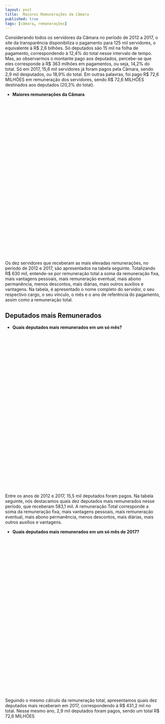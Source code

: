 ```yaml
---
layout: post
title:  Maiores Remunerações da Câmara
published: true
tags: [câmara, remunerações]
---
```







Considerando todos os servidores da Câmara no período de 2012 a 2017, o site da transparência disponibiliza o pagamento para 125 mil servidores, o equivalente à R$ 2,6 bilhões. Só deputados são 15 mil na folha de pagamento, correspondendo à 12,4% do total nesse intervalo de tempo. Mas, ao observarmos o montante pago aos deputados, percebe-se que eles corresponde à R$ 363 milhões em pagamentos, ou seja, 14,2% do total. Só em 2017, 15,6 mil servidores já foram pagos pela Câmara, sendo 2,9 mil desputados, ou 18,9% do total. Em outras palavras, foi pago R$ 72,6 MILHÕES em remuneração dos servidores, sendo R$ 72,6 MILHÕES destinados aos deputados (20,3% do total).


* **Maiores remunerações da Câmara**

<!--html_preserve--><div id="htmlwidget-19662703c625628ee5ca" style="width:100%;height:500px;" class="highchart html-widget"></div>
<script type="application/json" data-for="htmlwidget-19662703c625628ee5ca">{"x":{"hc_opts":{"title":{"text":null},"yAxis":{"title":{"text":null}},"credits":{"enabled":false},"exporting":{"enabled":false},"plotOptions":{"series":{"turboThreshold":0},"treemap":{"layoutAlgorithm":"squarified"},"bubble":{"minSize":5,"maxSize":25}},"annotationsOptions":{"enabledButtons":false},"tooltip":{"delayForDisplay":10},"chart":{"type":"column"},"xAxis":{"categories":[" JOAO MARCOS FERREIRA CANTARINO"," GUILHERME CRUZ DE SOUZA COELHO"," CAJAR ONESIMO RIBEIRO NARDES"," CLEUZA PEREIRA DO NASCIMENTO"," JONES ALEXANDRE MARTINS"," NIVALDO FERREIRA DE ALBUQUERQUE NETO"," WADIH NEMER DAMOUS FILHO"," LUCIANO FRED BRAGA PENHA"," ADMAR GONZAGA NETO"," LUZIA MARIA FERREIRA"]},"series":[{"data":[96224.08,61393.44,61341.3,61237.03,61237.03,61237.03,59689.06,59657.28,55380.82,53023.17],"name":"Nome dos servidores"}]},"theme":{"chart":{"backgroundColor":"transparent"}},"conf_opts":{"global":{"Date":null,"VMLRadialGradientURL":"http =//code.highcharts.com/list(version)/gfx/vml-radial-gradient.png","canvasToolsURL":"http =//code.highcharts.com/list(version)/modules/canvas-tools.js","getTimezoneOffset":null,"timezoneOffset":0,"useUTC":true},"lang":{"contextButtonTitle":"Chart context menu","decimalPoint":".","downloadJPEG":"Download JPEG image","downloadPDF":"Download PDF document","downloadPNG":"Download PNG image","downloadSVG":"Download SVG vector image","drillUpText":"Back to {series.name}","invalidDate":null,"loading":"Loading...","months":["January","February","March","April","May","June","July","August","September","October","November","December"],"noData":"No data to display","numericSymbols":["k","M","G","T","P","E"],"printChart":"Print chart","resetZoom":"Reset zoom","resetZoomTitle":"Reset zoom level 1:1","shortMonths":["Jan","Feb","Mar","Apr","May","Jun","Jul","Aug","Sep","Oct","Nov","Dec"],"thousandsSep":" ","weekdays":["Sunday","Monday","Tuesday","Wednesday","Thursday","Friday","Saturday"]}},"type":"chart","fonts":[],"debug":false},"evals":[],"jsHooks":[]}</script><!--/html_preserve-->

  
  Os dez servidores que receberam as mais elevadas remunerações, no período de 2012 e 2017, são apresentados na tabela seguinte. Totalizando R$ 630 mil, entende-se por remuneração total a soma da remuneração fixa, mais vantagens pessoais, mais remuneração eventual, mais abono permanência, menos descontos, mais diárias, mais outros auxílios e vantagens. Na tabela, é apresentado o nome completo do servidor, o seu respectivo cargo, o seu vínculo, o mês e o ano de referência do pagamento, assim como a remuneração total.


<!--html_preserve--><div id="htmlwidget-6404a9fd3eaf239ea840" style="width:100%;height:auto;" class="datatables html-widget"></div>
<script type="application/json" data-for="htmlwidget-6404a9fd3eaf239ea840">{"x":{"filter":"none","data":[[" JOAO MARCOS FERREIRA CANTARINO"," GUILHERME CRUZ DE SOUZA COELHO"," CAJAR ONESIMO RIBEIRO NARDES"," CLEUZA PEREIRA DO NASCIMENTO"," JONES ALEXANDRE MARTINS"," NIVALDO FERREIRA DE ALBUQUERQUE NETO"," WADIH NEMER DAMOUS FILHO"," LUCIANO FRED BRAGA PENHA"," ADMAR GONZAGA NETO"," LUZIA MARIA FERREIRA"],[" ANALISTA LEGISLATIVO"," DEPUTADO"," DEPUTADO"," DEPUTADO"," DEPUTADO"," DEPUTADO"," DEPUTADO"," DEPUTADO"," ANALISTA LEGISLATIVO"," DEPUTADO"],[" QUADRO EFETIVO"," PARLAMENTAR"," PARLAMENTAR"," PARLAMENTAR"," PARLAMENTAR"," PARLAMENTAR"," PARLAMENTAR"," PARLAMENTAR"," QUADRO EFETIVO"," PARLAMENTAR"],[5,6,6,6,6,6,6,5,3,5],[2017,2016,2016,2016,2016,2016,2015,2016,2014,2017],[96224.08,61393.44,61341.3,61237.03,61237.03,61237.03,59689.06,59657.28,55380.82,53023.17]],"container":"<table class=\"display\">\n  <thead>\n    <tr>\n      <th>Nome<\/th>\n      <th>Cargo<\/th>\n      <th>Vnculo<\/th>\n      <th>Mês<\/th>\n      <th>Ano<\/th>\n      <th>Remuneração Total (R$)<\/th>\n    <\/tr>\n  <\/thead>\n<\/table>","options":{"paging":false,"info":false,"searching":false,"columnDefs":[{"className":"dt-right","targets":[3,4,5]}],"order":[],"autoWidth":false,"orderClasses":false,"rowCallback":"function(row, data) {\nDTWidget.formatCurrency(this, row, data, 5, '', 2, 3, ',', ',', true);\n}"},"selection":{"mode":"multiple","selected":null,"target":"row"}},"evals":["options.rowCallback"],"jsHooks":[]}</script><!--/html_preserve-->








## Deputados mais Remunerados


* **Quais deputados mais remunerados em um só mês?**

<!--html_preserve--><div id="htmlwidget-5865284190f9b45661c6" style="width:100%;height:500px;" class="highchart html-widget"></div>
<script type="application/json" data-for="htmlwidget-5865284190f9b45661c6">{"x":{"hc_opts":{"title":{"text":null},"yAxis":{"title":{"text":null}},"credits":{"enabled":false},"exporting":{"enabled":false},"plotOptions":{"series":{"turboThreshold":0},"treemap":{"layoutAlgorithm":"squarified"},"bubble":{"minSize":5,"maxSize":25}},"annotationsOptions":{"enabledButtons":false},"tooltip":{"delayForDisplay":10},"chart":{"type":"column"},"xAxis":{"categories":[" GUILHERME CRUZ DE SOUZA COELHO"," CAJAR ONESIMO RIBEIRO NARDES"," CLEUZA PEREIRA DO NASCIMENTO"," JONES ALEXANDRE MARTINS"," NIVALDO FERREIRA DE ALBUQUERQUE NETO"," WADIH NEMER DAMOUS FILHO"," LUCIANO FRED BRAGA PENHA"," LUZIA MARIA FERREIRA"," MARIA LAURA MONTEZA DE SOUZA CARNEIRO"," AUREO LIDIO MOREIRA RIBEIRO"]},"series":[{"data":[61393.44,61341.3,61237.03,61237.03,61237.03,59689.06,59657.28,53023.17,52338.02,51942.98],"name":"Nome dos deputados"}]},"theme":{"chart":{"backgroundColor":"transparent"}},"conf_opts":{"global":{"Date":null,"VMLRadialGradientURL":"http =//code.highcharts.com/list(version)/gfx/vml-radial-gradient.png","canvasToolsURL":"http =//code.highcharts.com/list(version)/modules/canvas-tools.js","getTimezoneOffset":null,"timezoneOffset":0,"useUTC":true},"lang":{"contextButtonTitle":"Chart context menu","decimalPoint":".","downloadJPEG":"Download JPEG image","downloadPDF":"Download PDF document","downloadPNG":"Download PNG image","downloadSVG":"Download SVG vector image","drillUpText":"Back to {series.name}","invalidDate":null,"loading":"Loading...","months":["January","February","March","April","May","June","July","August","September","October","November","December"],"noData":"No data to display","numericSymbols":["k","M","G","T","P","E"],"printChart":"Print chart","resetZoom":"Reset zoom","resetZoomTitle":"Reset zoom level 1:1","shortMonths":["Jan","Feb","Mar","Apr","May","Jun","Jul","Aug","Sep","Oct","Nov","Dec"],"thousandsSep":" ","weekdays":["Sunday","Monday","Tuesday","Wednesday","Thursday","Friday","Saturday"]}},"type":"chart","fonts":[],"debug":false},"evals":[],"jsHooks":[]}</script><!--/html_preserve-->


  Entre os anos de 2012 e 2017, 15,5 mil deputados foram pagos. Na tabela seguinte, nós destacamos quais dez deputados mais remunerados nesse período, que receberam 583,1 mil. A remuneração Total corresponde a soma da remuneração fixa, mais vantagens pessoais, mais remuneração eventual, mais abono permanência, menos descontos, mais diárias, mais outros auxílios e vantagens.

<!--html_preserve--><div id="htmlwidget-78ccfebefd56f96af00f" style="width:100%;height:auto;" class="datatables html-widget"></div>
<script type="application/json" data-for="htmlwidget-78ccfebefd56f96af00f">{"x":{"filter":"none","data":[[" GUILHERME CRUZ DE SOUZA COELHO"," CAJAR ONESIMO RIBEIRO NARDES"," CLEUZA PEREIRA DO NASCIMENTO"," JONES ALEXANDRE MARTINS"," NIVALDO FERREIRA DE ALBUQUERQUE NETO"," WADIH NEMER DAMOUS FILHO"," LUCIANO FRED BRAGA PENHA"," LUZIA MARIA FERREIRA"," MARIA LAURA MONTEZA DE SOUZA CARNEIRO"," AUREO LIDIO MOREIRA RIBEIRO"],[6,6,6,6,6,6,5,5,12,9],[2016,2016,2016,2016,2016,2015,2016,2017,2015,2016],[61393.44,61341.3,61237.03,61237.03,61237.03,59689.06,59657.28,53023.17,52338.02,51942.98]],"container":"<table class=\"display\">\n  <thead>\n    <tr>\n      <th>Nome<\/th>\n      <th>Mês<\/th>\n      <th>Ano<\/th>\n      <th>Remuneração Total (R$)<\/th>\n    <\/tr>\n  <\/thead>\n<\/table>","options":{"paging":false,"info":false,"searching":false,"columnDefs":[{"className":"dt-right","targets":[1,2,3]}],"order":[],"autoWidth":false,"orderClasses":false,"rowCallback":"function(row, data) {\nDTWidget.formatCurrency(this, row, data, 3, '', 2, 3, ',', ',', true);\n}"},"selection":{"mode":"multiple","selected":null,"target":"row"}},"evals":["options.rowCallback"],"jsHooks":[]}</script><!--/html_preserve-->

* **Quais deputados mais remunerados em um só mês de 2017?**

<!--html_preserve--><div id="htmlwidget-db70cb4f4c6d03efa13e" style="width:100%;height:500px;" class="highchart html-widget"></div>
<script type="application/json" data-for="htmlwidget-db70cb4f4c6d03efa13e">{"x":{"hc_opts":{"title":{"text":null},"yAxis":{"title":{"text":null}},"credits":{"enabled":false},"exporting":{"enabled":false},"plotOptions":{"series":{"turboThreshold":0},"treemap":{"layoutAlgorithm":"squarified"},"bubble":{"minSize":5,"maxSize":25}},"annotationsOptions":{"enabledButtons":false},"tooltip":{"delayForDisplay":10},"chart":{"type":"column"},"xAxis":{"categories":[" LUZIA MARIA FERREIRA"," ARTHUR VIRGILIO DO CARMO RIBEIRO BISNETO"," ATILA SIDNEY LINS ALBUQUERQUE"," PAULO SALIM MALUF"," VINICIUS DE AZEVEDO GURGEL"," GUILHERME MUSSI FERREIRA"," WLADIMIR AFONSO DA COSTA RABELO"," VINICIUS DE AZEVEDO GURGEL"," GUILHERME MUSSI FERREIRA"," GUILHERME MUSSI FERREIRA"]},"series":[{"data":[53023.17,44280.61,43532.88,43532.88,43302.79,42583.23,41463.27,40535.06,39581.81,39319.76],"name":"Nome dos deputados"}]},"theme":{"chart":{"backgroundColor":"transparent"}},"conf_opts":{"global":{"Date":null,"VMLRadialGradientURL":"http =//code.highcharts.com/list(version)/gfx/vml-radial-gradient.png","canvasToolsURL":"http =//code.highcharts.com/list(version)/modules/canvas-tools.js","getTimezoneOffset":null,"timezoneOffset":0,"useUTC":true},"lang":{"contextButtonTitle":"Chart context menu","decimalPoint":".","downloadJPEG":"Download JPEG image","downloadPDF":"Download PDF document","downloadPNG":"Download PNG image","downloadSVG":"Download SVG vector image","drillUpText":"Back to {series.name}","invalidDate":null,"loading":"Loading...","months":["January","February","March","April","May","June","July","August","September","October","November","December"],"noData":"No data to display","numericSymbols":["k","M","G","T","P","E"],"printChart":"Print chart","resetZoom":"Reset zoom","resetZoomTitle":"Reset zoom level 1:1","shortMonths":["Jan","Feb","Mar","Apr","May","Jun","Jul","Aug","Sep","Oct","Nov","Dec"],"thousandsSep":" ","weekdays":["Sunday","Monday","Tuesday","Wednesday","Thursday","Friday","Saturday"]}},"type":"chart","fonts":[],"debug":false},"evals":[],"jsHooks":[]}</script><!--/html_preserve-->

  Seguindo o mesmo cálculo da remuneração total, apresentamos quais dez deputados mais receberam em 2017, correspondendo à R$ 431,2 mil no total. Nesse mesmo ano, 2,9 mil deputados foram pagos, sendo um total R$ 72,6 MILHÕES

<!--html_preserve--><div id="htmlwidget-47a90d37ce3410fa35c9" style="width:100%;height:auto;" class="datatables html-widget"></div>
<script type="application/json" data-for="htmlwidget-47a90d37ce3410fa35c9">{"x":{"filter":"none","data":[[" LUZIA MARIA FERREIRA"," ARTHUR VIRGILIO DO CARMO RIBEIRO BISNETO"," ATILA SIDNEY LINS ALBUQUERQUE"," PAULO SALIM MALUF"," VINICIUS DE AZEVEDO GURGEL"," GUILHERME MUSSI FERREIRA"," WLADIMIR AFONSO DA COSTA RABELO"," VINICIUS DE AZEVEDO GURGEL"," GUILHERME MUSSI FERREIRA"," GUILHERME MUSSI FERREIRA"],[5,6,3,3,5,2,3,4,5,6],[2017,2017,2017,2017,2017,2017,2017,2017,2017,2017],[53023.17,44280.61,43532.88,43532.88,43302.79,42583.23,41463.27,40535.06,39581.81,39319.76]],"container":"<table class=\"display\">\n  <thead>\n    <tr>\n      <th>Nome<\/th>\n      <th>Mês<\/th>\n      <th>Ano<\/th>\n      <th>Remuneração Total (R$)<\/th>\n    <\/tr>\n  <\/thead>\n<\/table>","options":{"paging":false,"info":false,"searching":false,"columnDefs":[{"className":"dt-right","targets":[1,2,3]}],"order":[],"autoWidth":false,"orderClasses":false,"rowCallback":"function(row, data) {\nDTWidget.formatCurrency(this, row, data, 3, '', 2, 3, ',', ',', true);\n}"},"selection":{"mode":"multiple","selected":null,"target":"row"}},"evals":["options.rowCallback"],"jsHooks":[]}</script><!--/html_preserve-->

